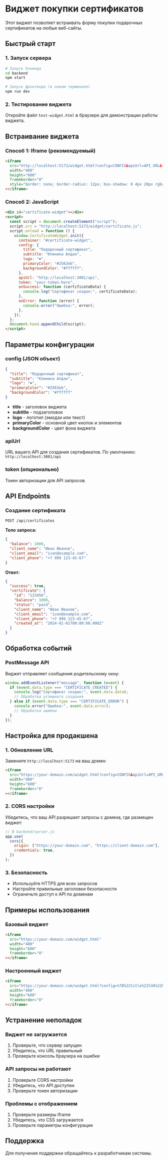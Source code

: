 # Виджет покупки сертификатов

Этот виджет позволяет встраивать форму покупки подарочных сертификатов на любые веб-сайты.

## Быстрый старт

### 1. Запуск сервера

```bash
# Запуск бэкенда
cd backend
npm start

# Запуск фронтенда (в новом терминале)
npm run dev
```

### 2. Тестирование виджета

Откройте файл `test-widget.html` в браузере для демонстрации работы виджета.

## Встраивание виджета

### Способ 1: Iframe (рекомендуемый)

```html
<iframe
  src="http://localhost:5173/widget.html?config=CONFIG&apiUrl=API_URL&token=TOKEN"
  width="400"
  height="600"
  frameborder="0"
  style="border: none; border-radius: 12px; box-shadow: 0 4px 20px rgba(0,0,0,0.1);"
></iframe>
```

### Способ 2: JavaScript

```html
<div id="certificate-widget"></div>
<script>
  const script = document.createElement("script");
  script.src = "http://localhost:5173/widget/certificate.js";
  script.onload = function () {
    window.CertificateWidget.init({
      container: "#certificate-widget",
      config: {
        title: "Подарочный сертификат",
        subtitle: "Клиника Алдан",
        logo: "❤️",
        primaryColor: "#2563eb",
        backgroundColor: "#ffffff",
      },
      apiUrl: "http://localhost:3001/api",
      token: "your-token-here",
      onSuccess: function (certificateData) {
        console.log("Сертификат создан:", certificateData);
      },
      onError: function (error) {
        console.error("Ошибка:", error);
      },
    });
  };
  document.head.appendChild(script);
</script>
```

## Параметры конфигурации

### config (JSON объект)

```json
{
  "title": "Подарочный сертификат",
  "subtitle": "Клиника Алдан",
  "logo": "❤️",
  "primaryColor": "#2563eb",
  "backgroundColor": "#ffffff"
}
```

- **title** - заголовок виджета
- **subtitle** - подзаголовок
- **logo** - логотип (эмодзи или текст)
- **primaryColor** - основной цвет кнопок и элементов
- **backgroundColor** - цвет фона виджета

### apiUrl

URL вашего API для создания сертификатов. По умолчанию: `http://localhost:3001/api`

### token (опционально)

Токен авторизации для API запросов.

## API Endpoints

### Создание сертификата

```
POST /api/certificates
```

**Тело запроса:**

```json
{
  "balance": 1000,
  "client_name": "Иван Иванов",
  "client_email": "ivan@example.com",
  "client_phone": "+7 999 123-45-67"
}
```

**Ответ:**

```json
{
  "success": true,
  "certificate": {
    "id": "123456",
    "balance": 1000,
    "status": "paid",
    "client_name": "Иван Иванов",
    "client_email": "ivan@example.com",
    "client_phone": "+7 999 123-45-67",
    "created_at": "2024-01-01T00:00:00.000Z"
  }
}
```

## Обработка событий

### PostMessage API

Виджет отправляет сообщения родительскому окну:

```javascript
window.addEventListener("message", function (event) {
  if (event.data.type === "CERTIFICATE_CREATED") {
    console.log("Сертификат создан:", event.data.data);
    // Обработка успешного создания
  } else if (event.data.type === "CERTIFICATE_ERROR") {
    console.error("Ошибка:", event.data.error);
    // Обработка ошибки
  }
});
```

## Настройка для продакшена

### 1. Обновление URL

Замените `http://localhost:5173` на ваш домен:

```html
<iframe
  src="https://your-domain.com/widget.html?config=CONFIG&apiUrl=API_URL"
  width="400"
  height="600"
  frameborder="0"
></iframe>
```

### 2. CORS настройки

Убедитесь, что ваш API разрешает запросы с домена, где размещен виджет:

```javascript
// В backend/server.js
app.use(
  cors({
    origin: ["https://your-domain.com", "https://client-domain.com"],
    credentials: true,
  })
);
```

### 3. Безопасность

- Используйте HTTPS для всех запросов
- Настройте правильные заголовки безопасности
- Ограничьте доступ к API по доменам

## Примеры использования

### Базовый виджет

```html
<iframe
  src="https://your-domain.com/widget.html"
  width="400"
  height="600"
  frameborder="0"
></iframe>
```

### Настроенный виджет

```html
<iframe
  src="https://your-domain.com/widget.html?config=%7B%22title%22%3A%22Подарочный%20сертификат%22%2C%22subtitle%22%3A%22Наша%20клиника%22%2C%22logo%22%3A%22🏥%22%2C%22primaryColor%22%3A%22%23e11d48%22%7D&apiUrl=https%3A//api.your-domain.com"
  width="400"
  height="600"
  frameborder="0"
></iframe>
```

## Устранение неполадок

### Виджет не загружается

1. Проверьте, что сервер запущен
2. Убедитесь, что URL правильный
3. Проверьте консоль браузера на ошибки

### API запросы не работают

1. Проверьте CORS настройки
2. Убедитесь, что API доступен
3. Проверьте токен авторизации

### Проблемы с отображением

1. Проверьте размеры iframe
2. Убедитесь, что CSS загружается
3. Проверьте параметры конфигурации

## Поддержка

Для получения поддержки обращайтесь к разработчикам системы.
